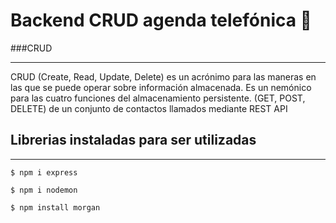 # Backend CRUD agenda telefónica 🚀

###CRUD
***
CRUD (Create, Read, Update, Delete) es un acrónimo para las maneras en las que se puede operar sobre información almacenada. 
Es un nemónico para las cuatro funciones del almacenamiento persistente.
(GET, POST, DELETE) de un conjunto de contactos llamados mediante REST API 


## Librerias instaladas para ser utilizadas
***

```
$ npm i express

```
```
$ npm i nodemon

```
```
$ npm install morgan

```
